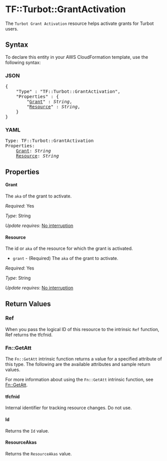 # TF::Turbot::GrantActivation

The `Turbot Grant Activation` resource helps activate grants for Turbot users.

## Syntax

To declare this entity in your AWS CloudFormation template, use the following syntax:

### JSON

<pre>
{
    "Type" : "TF::Turbot::GrantActivation",
    "Properties" : {
        "<a href="#grant" title="Grant">Grant</a>" : <i>String</i>,
        "<a href="#resource" title="Resource">Resource</a>" : <i>String</i>,
    }
}
</pre>

### YAML

<pre>
Type: TF::Turbot::GrantActivation
Properties:
    <a href="#grant" title="Grant">Grant</a>: <i>String</i>
    <a href="#resource" title="Resource">Resource</a>: <i>String</i>
</pre>

## Properties

#### Grant

The `aka` of the grant to activate.

_Required_: Yes

_Type_: String

_Update requires_: [No interruption](https://docs.aws.amazon.com/AWSCloudFormation/latest/UserGuide/using-cfn-updating-stacks-update-behaviors.html#update-no-interrupt)

#### Resource

The id or `aka` of the resource for which the grant is activated.
- `grant` - (Required) The `aka` of the grant to activate.

_Required_: Yes

_Type_: String

_Update requires_: [No interruption](https://docs.aws.amazon.com/AWSCloudFormation/latest/UserGuide/using-cfn-updating-stacks-update-behaviors.html#update-no-interrupt)

## Return Values

### Ref

When you pass the logical ID of this resource to the intrinsic `Ref` function, Ref returns the tfcfnid.

### Fn::GetAtt

The `Fn::GetAtt` intrinsic function returns a value for a specified attribute of this type. The following are the available attributes and sample return values.

For more information about using the `Fn::GetAtt` intrinsic function, see [Fn::GetAtt](https://docs.aws.amazon.com/AWSCloudFormation/latest/UserGuide/intrinsic-function-reference-getatt.html).

#### tfcfnid

Internal identifier for tracking resource changes. Do not use.

#### Id

Returns the <code>Id</code> value.

#### ResourceAkas

Returns the <code>ResourceAkas</code> value.

